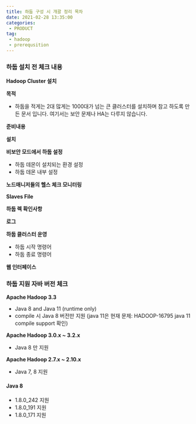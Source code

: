 ```yaml
---
title: 하둡 구성 시 개괄 정리 목차
date: 2021-02-28 13:35:00
categories:
 - PRODUCT
tag:
 - hadoop
 - prerequsition
---
```


### 하둡 설치 전 체크 내용

**Hadoop Cluster 설치**

**목적**

- 하둡을 적게는 2대 많게는 1000대가 넘는 큰 클러스터를 설치하며 참고 하도록 만든 문서 입니다. 여기서는 보안 문제나 HA는 다루지 않습니다.

**준비내용**

**설치**

**비보안 모드에서 하둡 설정**

- 하둡 데몬이 설치되는 환경 설정
- 하둡 데몬 내부 설정

**노드매니저들의 헬스 체크 모니터링**

**Slaves File**

**하둡 렉 확인사항**

**로그**

**하둡 클러스터 운영**

- 하둡 시작 명령어
- 하둡 종료 명령어

**웹 인터페이스**



<!-- more -->

### 하둡 지원 자바 버전 체크

**Apache Hadoop 3.3**

- Java 8 and Java 11 (runtime only)
- compile 시 Java 8 버전만 지원 (java 11은 현재 문제: HADOOP-16795 java 11 compile support 확인)

**Apache Hadoop 3.0.x ~ 3.2.x**

- Java 8 만 지원

**Apache Hadoop 2.7.x ~ 2.10.x** 

- Java 7, 8 지원



#### Java 8

- 1.8.0_242 지원
- 1.8.0_191 지원
- 1.8.0_171 지원